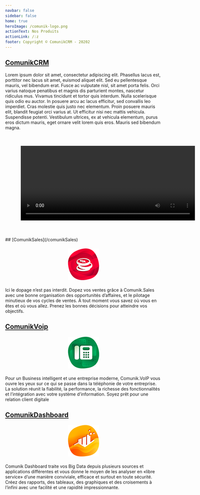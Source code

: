 ```yaml
--- 
navbar: false
sidebar: false
home: true
heroImage: /comunik-logo.png
actionText: Nos Produits
actionLink: /:z
footer: Copyright © ComunikCRM - 20202
---
```


## [ComunikCRM](/comunikCRM)
Lorem ipsum dolor sit amet, consectetur adipiscing elit. Phasellus lacus est, porttitor nec lacus sit amet, euismod aliquet elit. Sed eu pellentesque mauris, vel bibendum erat. Fusce ac vulputate nisl, sit amet porta felis. Orci varius natoque penatibus et magnis dis parturient montes, nascetur ridiculus mus. Vivamus tincidunt et tortor quis interdum. Nulla scelerisque quis odio eu auctor. In posuere arcu ac lacus efficitur, sed convallis leo imperdiet. Cras molestie quis justo nec elementum. Proin posuere mauris elit, blandit feugiat orci varius at. Ut efficitur nisi nec mattis vehicula. Suspendisse potenti. Vestibulum ultrices, ex at vehicula elementum, purus eros dictum mauris, eget ornare velit lorem quis eros. Mauris sed bibendum magna.
<div style="margin:50px;display:block;text-align:center">
<video width="560" height="240" controls>
  <source src="https://sample-videos.com/video123/mp4/480/big_buck_bunny_480p_1mb.mp4" type="video/mp4">
  Your browser does not support the video tag.
</video> 
</div>
## [ComunikSales](/comunikSales)
<span style="margin:20px;display:block;text-align:center">
 <img style="width:100px;" src="./icons/comunik-sales.png"/>
</span>

Ici le dopage n’est pas interdit. Dopez vos ventes grâce à Comunik.Sales avec une bonne organisation des opportunités d’affaires, et le pilotage minutieux de vos cycles de ventes.
À tout moment vous savez où vous en êtes et où vous allez. Prenez les bonnes décisions pour atteindre vos objectifs.
## [ComunikVoip](/comunikVoip)

<span style="margin:20px;display:block;text-align:center">
 <img style="width:100px;" src="./icons/comunik-voip.png"/>
</span>
Pour un Business intelligent et une entreprise moderne, Comunik.VoIP vous ouvre les yeux sur ce qui se passe dans la téléphonie de votre entreprise. La solution réunit la fiabilité, la performance, la richesse des fonctionnalités et l’intégration avec votre système d’information. Soyez prêt pour une relation client digitale

## [ComunikDashboard](/comunikDashboard)

<span style="margin:20px;display:block;text-align:center">
 <img style="width:100px;" src="./icons/comunik-dashboard.png"/>
</span>
Comunik Dashboard traite vos Big Data depuis plusieurs sources et applications différentes et vous donne le moyen de les analyser en «libre service» d’une manière conviviale, efficace et surtout en toute sécurité. Créez des rapports, des tableaux, des graphiques et des croisements à l’infini avec une facilité et une rapidité impressionnante.
